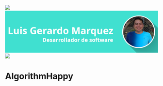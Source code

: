 <img src="https://user-images.githubusercontent.com/73097560/115834477-dbab4500-a447-11eb-908a-139a6edaec5c.gif"/>
<img src="https://raw.githubusercontent.com/AlgorithmHappy/AlgorithmHappy/refs/heads/main/assets/Mi%20banner%20con%20foto.png"/>
<img src="https://user-images.githubusercontent.com/73097560/115834477-dbab4500-a447-11eb-908a-139a6edaec5c.gif"/>

# AlgorithmHappy

